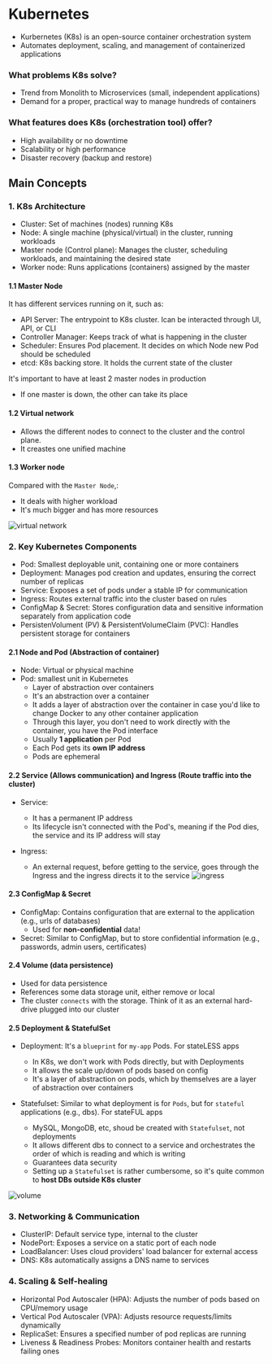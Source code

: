 # Kubernetes

- Kurbernetes (K8s) is an open-source container orchestration system
- Automates deployment, scaling, and management of containerized applications

### What problems K8s solve?

- Trend from Monolith to Microservices (small, independent applications)
- Demand for a proper, practical way to manage hundreds of containers

### What features does K8s (orchestration tool) offer?

- High availability or no downtime
- Scalability or high performance
- Disaster recovery (backup and restore)

## Main Concepts

### 1. K8s Architecture

- Cluster: Set of machines (nodes) running K8s
- Node: A single machine (physical/virtual) in the cluster, running workloads
- Master node (Control plane): Manages the cluster, scheduling workloads, and maintaining the desired state
- Worker node: Runs applications (containers) assigned by the master

#### 1.1 Master Node

It has different services running on it, such as:

- API Server: The entrypoint to K8s cluster. Ican be interacted through UI, API, or CLI
- Controller Manager: Keeps track of what is happening in the cluster
- Scheduler: Ensures Pod placement. It decides on which Node new Pod should be scheduled
- etcd: K8s backing store. It holds the current state of the cluster

It's important to have at least 2 master nodes in production

- If one master is down, the other can take its place

#### 1.2 Virtual network

- Allows the different nodes to connect to the cluster and the control plane.
- It creastes one unified machine

#### 1.3 Worker node

Compared with the `Master Node`,:

- It deals with higher workload
- It's much bigger and has more resources

![virtual network](image.png)

### 2. Key Kubernetes Components

- Pod: Smallest deployable unit, containing one or more containers
- Deployment: Manages pod creation and updates, ensuring the correct number of replicas
- Service: Exposes a set of pods under a stable IP for communication
- Ingress: Routes external traffic into the cluster based on rules
- ConfigMap & Secret: Stores configuration data and sensitive information separately from application code
- PersistenVolument (PV) & PersistentVolumeClaim (PVC): Handles persistent storage for containers

#### 2.1 Node and Pod (Abstraction of container)

- Node: Virtual or physical machine
- Pod: smallest unit in Kubernetes
  - Layer of abstraction over containers
  - It's an abstraction over a container
  - It adds a layer of abstraction over the container in case you'd like to change Docker to any other container application
  - Through this layer, you don't need to work directly with the container, you have the Pod interface
  - Usually **1 application** per Pod
  - Each Pod gets its **own IP address**
  - Pods are ephemeral

#### 2.2 Service (Allows communication) and Ingress (Route traffic into the cluster)

- Service:

  - It has a permanent IP address
  - Its lifecycle isn't connected with the Pod's, meaning if the Pod dies, the service and its IP address will stay

- Ingress:
  - An external request, before getting to the service, goes through the Ingress and the ingress directs it to the service
    ![ingress](image-1.png)

#### 2.3 ConfigMap & Secret

- ConfigMap: Contains configuration that are external to the application (e.g., urls of databases)
  - Used for **non-confidential** data!
- Secret: Similar to ConfigMap, but to store confidential information (e.g., passwords, admin users, certificates)

#### 2.4 Volume (data persistence)

- Used for data persistence
- References some data storage unit, either remove or local
- The cluster `connects` with the storage. Think of it as an external hard-drive plugged into our cluster

#### 2.5 Deployment & StatefulSet

- Deployment: It's a `blueprint` for `my-app` Pods. For stateLESS apps

  - In K8s, we don't work with Pods directly, but with Deployments
  - It allows the scale up/down of pods based on config
  - It's a layer of abstraction on pods, which by themselves are a layer of abstraction over containers

- Statefulset: Similar to what deployment is for `Pods`, but for `stateful` applications (e.g., dbs). For stateFUL apps
  - MySQL, MongoDB, etc, shoud be created with `Statefulset`, not deployments
  - It allows different dbs to connect to a service and orchestrates the order of which is reading and which is writing
  - Guarantees data security
  - Setting up a `Statefulset` is rather cumbersome, so it's quite common to **host DBs outside K8s cluster**

![volume](image-2.png)

### 3. Networking & Communication

- ClusterIP: Default service type, internal to the cluster
- NodePort: Exposes a service on a static port of each node
- LoadBalancer: Uses cloud providers' load balancer for external access
- DNS: K8s automatically assigns a DNS name to services

### 4. Scaling & Self-healing

- Horizontal Pod Autoscaler (HPA): Adjusts the number of pods based on CPU/memory usage
- Vertical Pod Autoscaler (VPA): Adjusts resource requests/limits dynamically
- ReplicaSet: Ensures a specified number of pod replicas are running
- Liveness & Readiness Probes: Monitors container health and restarts failing ones
